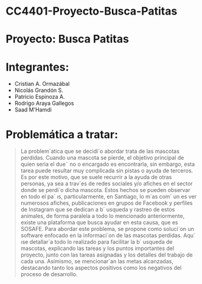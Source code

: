 # CC4401-Proyecto-Busca-Patitas

# Proyecto: Busca Patitas

# Integrantes: 
- Cristian A. Ormazábal
- Nicolás Grandón S.
- Patricio Espinoza A.
- Rodrigo Araya Gallegos
- Saad M'Hamdi

# Problemática a tratar:
> La problem´atica que se decidi´o abordar trata de las mascotas perdidas. Cuando una mascota se
 pierde, el objetivo principal de quien seria el due˜ no o encargado es encontrarla, sin embargo, esta
 tarea puede resultar muy complicada sin pistas o ayuda de terceros. Es por este motivo, que se
 suele recurrir a la ayuda de otras personas, ya sea a trav´es de redes sociales y/o afiches en el sector
 donde se perdi´o dicha mascota. Estos hechos se pueden observar en todo el pa´ ıs, particularmente,
 en Santiago, lo m´as com´ un es ver numerosos afiches, publicaciones en grupos de Facebook y perfiles
 de Instagram que se dedican a b´ usqueda y rastreo de estos animales, de forma paralela a todo lo
 mencionado anteriormente, existe una plataforma que busca ayudar en esta causa, que es SOSAFE.
 Para abordar este problema, se propone como soluci´on un software enfocado en la informaci´on
 de las mascotas perdidas. Aqu´ ıse detallar´a todo lo realizado para facilitar la b´ usqueda de mascotas,
 explicando las tareas y los puntos importantes del proyecto, junto con las tareas asignadas y los
 detalles del trabajo de cada una. Asimismo, se mencionar´an las metas alcanzadas, destacando tanto
 los aspectos positivos como los negativos del proceso de desarrollo.